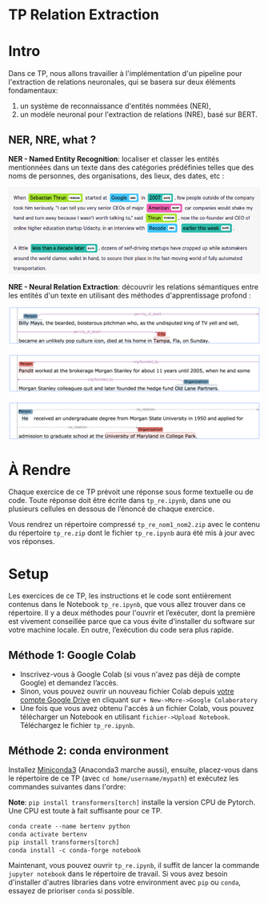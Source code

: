 # TP Relation Extraction

# Intro

Dans ce TP, nous allons travailler à l'implémentation d'un pipeline pour l'extraction de relations neuronales, qui se basera sur deux éléments fondamentaux:

1. un système de reconnaissance d'entités nommées (NER),
2. un modèle neuronal pour l'extraction de relations (NRE), basé sur BERT.

## NER, NRE, what ?

**NER - Named Entity Recognition**: localiser et classer les entités mentionnées dans un texte dans des catégories prédéfinies telles que des noms de personnes, des organisations, des lieux, des dates, etc :

![](ner.png)

**NRE - Neural Relation Extraction**: découvrir les relations sémantiques entre les entités d'un texte en utilisant des méthodes d'apprentissage profond :

![](nre.png)

# À Rendre

Chaque exercice de ce TP prévoit une réponse sous forme textuelle ou de code. Toute réponse doit être écrite dans `tp_re.ipynb`, dans une ou plusieurs cellules en dessous de l’énoncé de chaque exercice.

Vous rendrez un répertoire compressé `tp_re_nom1_nom2.zip` avec le contenu du répertoire `tp_re.zip` dont le fichier `tp_re.ipynb` aura été mis à jour avec vos réponses.

# Setup

Les exercices de ce TP, les instructions et le code sont entièrement contenus dans le Notebook `tp_re.ipynb`, que vous allez trouver dans ce répertoire. Il y a deux méthodes pour l'ouvrir et l’exécuter, dont la première est vivement conseillée parce que ca vous évite d'installer du software sur votre machine locale. En outre, l’exécution du code sera plus rapide.

## Méthode 1: Google Colab

- Inscrivez-vous à Google Colab (si vous n'avez pas déjà de compte Google) et demandez l’accès.
- Sinon, vous pouvez ouvrir un nouveau fichier Colab depuis [votre compte Google Drive](https://drive.google.com/drive/my-drive) en cliquant sur `+ New->More->Google Colaboratory`
- Une fois que vous avez obtenu l'accès à un fichier Colab, vous pouvez télécharger un Notebook en utilisant `fichier->Upload Notebook`. Téléchargez le fichier `tp_re.ipynb`.

## Méthode 2: conda environment

Installez [Miniconda3](https://docs.conda.io/en/latest/miniconda.html) (Anaconda3 marche aussi), ensuite, placez-vous dans le répertoire de ce TP (avec `cd home/username/mypath`) et exécutez les commandes suivantes dans l'ordre:

**Note**: `pip install transformers[torch]` installe la version CPU de Pytorch. Une CPU est toute à fait suffisante pour ce TP.

````
conda create --name bertenv python
conda activate bertenv
pip install transformers[torch]
conda install -c conda-forge notebook
````

Maintenant, vous pouvez ouvrir `tp_re.ipynb`, il suffit de lancer la commande `jupyter notebook` dans le répertoire de travail. Si vous avez besoin d'installer d'autres libraries dans votre environment avec `pip` ou `conda`, essayez de prioriser `conda` si possible.

